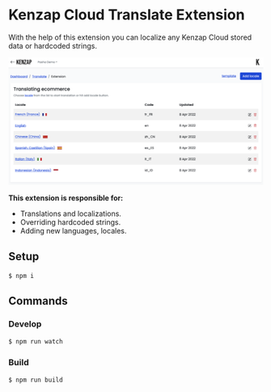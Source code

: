 # Kenzap Cloud Translate Extension

With the help of this extension you can localize any Kenzap Cloud stored data or hardcoded strings.

![Translate extension dashboard](https://raw.githubusercontent.com/kenzap/translate/main/preview.png)

<b>This extension is responsible for:</b>

<ul>
<li>Translations and localizations.</li>
<li>Overriding hardcoded strings.</li>
<li>Adding new languages, locales.</li>
</ul>

## Setup

```shell
$ npm i
```

## Commands

### Develop

```sh
$ npm run watch
```

### Build

```sh
$ npm run build
```
